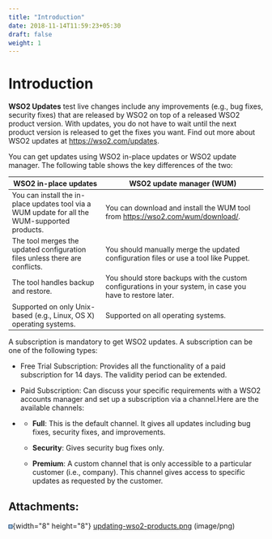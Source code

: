 ```yaml
---
title: "Introduction"
date: 2018-11-14T11:59:23+05:30
draft: false
weight: 1
---
```

# Introduction

**WSO2 Updates** test live changes include any improvements (e.g., bug fixes, security
fixes) that are released by WSO2 on top of a released WSO2 product
version. With updates, you do not have to wait until the next product
version is released to get the fixes you want. Find out more about WSO2
updates at <https://wso2.com/updates>.

You can get updates using WSO2 in-place updates or WSO2 update
manager. The following table shows the key differences of the two:

| WSO2 in-place updates                                                                          | WSO2 update manager (WUM)                                                                                  |
|------------------------------------------------------------------------------------------------|------------------------------------------------------------------------------------------------------------|
| You can install the in-place updates tool via a WUM update for all the WUM-supported products. | You can download and install the WUM tool from <https://wso2.com/wum/download/>.                           |
| The tool merges the updated configuration files unless there are conflicts.                    | You should manually merge the updated configuration files or use a tool like Puppet.                       |
| The tool handles backup and restore.                                                           | You should store backups with the custom configurations in your system, in case you have to restore later. |
| Supported on only Unix-based (e.g., Linux, OS X) operating systems.                            | Supported on all operating systems.                                                                        |

A subscription is mandatory to get WSO2 updates. A subscription can be
one of the following types:

-   Free Trial Subscription: Provides all the functionality of a paid
    subscription for 14 days. The validity period can be extended.

-   Paid Subscription: Can discuss your specific requirements with a
    WSO2 accounts manager and set up a subscription via a channel.Here
    are the available channels:

<!-- -->

-   -   **Full**: This is the default channel. It gives all updates
        including bug fixes, security fixes, and improvements.

    -   **Security**: Gives security bug fixes only.

    -   **Premium**: A custom channel that is only accessible to
        a particular customer (i.e., company). This channel gives access
        to specific updates as requested by the customer.

## Attachments:

![](images/icons/bullet_blue.gif){width="8" height="8"}
[updating-wso2-products.png](attachments/103318227/103318228.png)
(image/png)  
